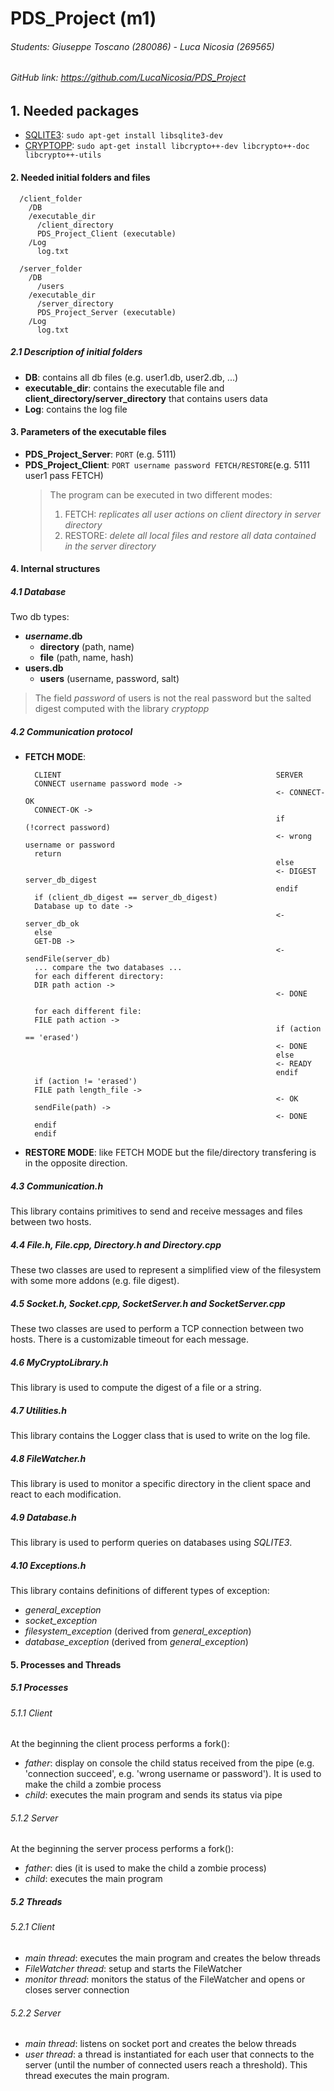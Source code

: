 # PDS_Project (m1)
###### Students:  Giuseppe Toscano (280086) - Luca Nicosia (269565)
###### GitHub link: https://github.com/LucaNicosia/PDS_Project  

## 1. Needed packages
- [SQLITE3](https://www.sqlite.org/cintro.html): `sudo apt-get install libsqlite3-dev`
- [CRYPTOPP](https://www.cryptopp.com/wiki/SHA): `sudo apt-get install libcrypto++-dev libcrypto++-doc libcrypto++-utils`

#### 2. Needed initial folders and files
      /client_folder
        /DB
        /executable_dir
          /client_directory
          PDS_Project_Client (executable)
        /Log
          log.txt

      /server_folder
        /DB
          /users
        /executable_dir
          /server_directory
          PDS_Project_Server (executable)
        /Log
          log.txt

##### 2.1 Description of initial folders
- **DB**: contains all db files (e.g. user1.db, user2.db, ...)
- **executable_dir**: contains the executable file and **client_directory/server_directory** that contains users data
- **Log**: contains the log file

#### 3. Parameters of the executable files
- **PDS_Project_Server**: `PORT` (e.g. 5111)
- **PDS_Project_Client**: `PORT username password FETCH/RESTORE`(e.g. 5111 user1 pass FETCH)
  >The program can be executed in two different modes:
  > 1. FETCH: *replicates all user actions on client directory in server directory*
  > 2. RESTORE: *delete all local files and restore  all data contained in the server directory*


#### 4. Internal structures
##### 4.1 Database
Two db types:
- **_username_.db**
  - **directory** (path, name)
  - **file** (path, name, hash)
- **users.db**
  - **users** (username, password, salt)

> The field *password* of users is not the real password but the salted digest computed with the library *cryptopp*

##### 4.2 Communication protocol

- **FETCH MODE**:

        CLIENT                                                SERVER                                                                                       
        CONNECT username password mode ->
                                                              <- CONNECT-OK
        CONNECT-OK ->
                                                              if (!correct password)
                                                              <- wrong username or password
        return
                                                              else
                                                              <- DIGEST server_db_digest
                                                              endif
        if (client_db_digest == server_db_digest)
        Database up to date ->                                 
                                                              <- server_db_ok
        else
        GET-DB ->   
                                                              <- sendFile(server_db)
        ... compare the two databases ...
        for each different directory:
        DIR path action ->              
                                                              <- DONE

        for each different file:
        FILE path action ->
                                                              if (action == 'erased')
                                                              <- DONE
                                                              else  
                                                              <- READY
                                                              endif
        if (action != 'erased')
        FILE path length_file ->                    
                                                              <- OK
        sendFile(path) ->             
                                                              <- DONE
        endif
        endif

- **RESTORE MODE**: like FETCH MODE but the file/directory transfering is in the opposite direction.                                         

##### 4.3  Communication.h
This library contains primitives to send and receive messages and files between two hosts.

##### 4.4  File.h, File.cpp, Directory.h and Directory.cpp
These two classes are used to represent a simplified view of the filesystem with some more addons (e.g. file digest).

##### 4.5  Socket.h, Socket.cpp, SocketServer.h and SocketServer.cpp
These two classes are used to perform a TCP connection between two hosts. There is a customizable timeout for each message.

##### 4.6  MyCryptoLibrary.h
This library is used to compute the digest of a file or a string.

##### 4.7  Utilities.h
This library contains the Logger class that is used to write on the log file.

##### 4.8  FileWatcher.h
This library is used to monitor a specific directory in the client space and react to each modification.

##### 4.9  Database.h
This library is used to perform queries on databases using *SQLITE3*.

##### 4.10  Exceptions.h
This library contains definitions of different types of exception:
  - *general_exception*
  - *socket_exception*
  - *filesystem_exception* (derived from *general_exception*)
  - *database_exception* (derived from *general_exception*)

#### 5. Processes and Threads
##### 5.1 Processes

###### 5.1.1 Client
At the beginning the client process performs a fork():
  - *father*: display on console the child status received from the pipe (e.g. 'connection succeed', e.g. 'wrong username or password'). It is used to make the child a zombie process
  - *child*: executes the main program and sends its status via pipe

###### 5.1.2 Server
At the beginning the server process performs a fork():
  - *father*: dies (it is used to make the child a zombie process)
  - *child*: executes the main program

##### 5.2 Threads

###### 5.2.1 Client
  - *main thread*: executes the main program and creates the below threads
  - *FileWatcher thread*: setup and starts the FileWatcher
  - *monitor thread*: monitors the status of the FileWatcher and opens or closes server connection  

###### 5.2.2 Server
  - *main thread*: listens on socket port and creates the below threads
  - *user thread*: a thread is instantiated for each user that connects to the server (until the number of connected users reach a threshold). This thread executes the main program.
